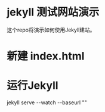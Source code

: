 # jekyll 测试网站演示

这个repo将演示如何使用Jekyll建站。




# 新建 index.html


# 运行Jekyll

jekyll serve --watch --baseurl ""